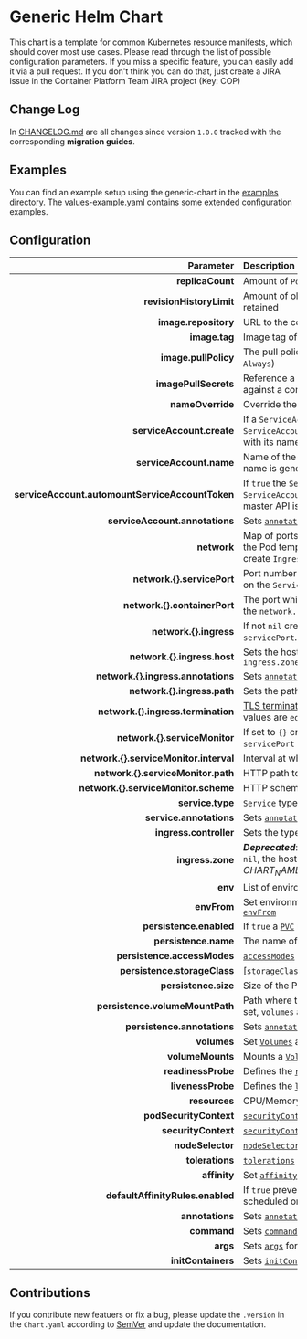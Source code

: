 # Generic Helm Chart

This chart is a template for common Kubernetes resource manifests, which should cover most use cases. Please read through the list of possible configuration parameters. If you miss a specific feature, you can easily add it via a pull request. If you don't think you can do that, just create a JIRA issue in the Container Platform Team JIRA project (Key: COP)

## Change Log
In [CHANGELOG.md](./CHANGELOG.md) are all changes since version `1.0.0` tracked with the corresponding **migration guides**.

## Examples
You can find an example setup using the generic-chart in the [examples directory](./examples/). The [values-example.yaml](./values-example.yaml) contains some extended configuration examples.

## Configuration

| Parameter | Description | Default |
|----------:|:------------|:--------|
| **replicaCount** | Amount of `Pod` replicas | `1` |
| **revisionHistoryLimit** | Amount of old `ReplicaSets` for this `Deployment` should be retained | `1` |
| **image.repository** | URL to the container registry with organisation and repository | `nil` |
| **image.tag** | Image tag of the provided container repository | `nil` |
| **image.pullPolicy** | The pull policy when a image should be pulled (`IfNotPresent`, `Always`) | `IfNotPresent` |
| **imagePullSecrets** | Reference a `Secret` which should be use to authenticate against a container registry | `nil` |
| **nameOverride** | Override the fullname with this name | "" |
| **serviceAccount.create** | If a `ServiceAccount` should be created. If `false` a `ServiceAccount` must be provided and configured correctly with its name under `serviceAccount.name`.  | `true` |
| **serviceAccount.name** | Name of the `ServiceAccount`. If not set and create is true, a name is generated using the name template | `nil` |
| **serviceAccount.automountServiceAccountToken** | If `true` the `Secret` with the `Token` and `Certificates`  of the `ServiceAccount` is mounted. Only required when access to the master API is necessary | `false` |
| **serviceAccount.annotations** | Sets [`annotations`](https://kubernetes.io/docs/concepts/overview/working-with-objects/annotations/) for the `ServiceAccount` | `{}` |
| **network** | Map of ports which should be exposed. Adds `ports` section to the Pod template, adds `ports` section to Service and can create `Ingress` or `Route` and `ServiceMonitor` for the ports. | `network.http.servicePort: 8080` |
| **network.{}.servicePort** | Port number of the `Service` (e.g. 8080, 8443). If `nil` no port on the `Service` is exposed | `nil` |
| **network.{}.containerPort** | The port which is exposed on the `Pod`. If `nil` corresponds to the `network.{}.servicePort` | `nil` |
| **network.{}.ingress** | If not `nil` creates an `Ingress` or `Route` for the `Service` and its `servicePort`. If set to `{}` see `ingress.zone` | `nil` |
| **network.{}.ingress.host** | Sets the hostname for the `Ingress` or `Route`. If `nil` see `ingress.zone` | `nil` |
| **network.{}.ingress.annotations** | Sets [`annotations`](https://kubernetes.io/docs/concepts/overview/working-with-objects/annotations/) for the `Ingress` or `Route` instance | `{}` |
| **network.{}.ingress.path** | Sets the path for the `Ingress` or `Route` instance | `/` |
| **network.{}.ingress.termination** | [TLS termination](https://docs.openshift.com/container-platform/3.11/architecture/networking/routes.html#route-types) for the `Ingress` or `Route` instance. Possible values are `edge`, `passthrough` or `reencrypt` | `edge` |
| **network.{}.serviceMonitor**| If set to `{}` creates a `ServiceMonitor` for the `Service` and its `servicePort` with default values for `interval`,`path` and `scheme` | `nil` |
| **network.{}.serviceMonitor.interval**| Interval at which metrics should be scraped | `30s` |
| **network.{}.serviceMonitor.path**| HTTP path to scrape for metrics. | `/metrics` |
| **network.{}.serviceMonitor.scheme**| HTTP scheme to scrape metrics | `http` |
| **service.type** | `Service` type (`ClusterIP`, `NodePort`, `ExternalName`) | `ClusterIP` |
| **service.annotations** | Sets [`annotations`](https://kubernetes.io/docs/concepts/overview/working-with-objects/annotations/) for the `Service` | `{}` |
| **ingress.controller** | Sets the type of the ingress controller (e.g. Route, Ingress) | `Route` |
| **ingress.zone** | ***Deprecated***: If set to `ch` or `sh` and `network.{}.ingress.host` is `nil`, the hostname is generated (~ $CHART_NAME-$RELEASE_NAME.$ZONE$ENV.os1.balgroupit.com) | `nil` |
| **env** | List of environment variables for the `Deployment` | `[]` |
| **envFrom** | Set environment variables from a `ConfigMap` or `Secret`. See [`envFrom`](https://kubernetes.io/docs/tasks/configure-pod-container/configure-pod-configmap/#configure-all-key-value-pairs-in-a-configmap-as-container-environment-variables) | `nil` |
| **persistence.enabled** | If `true` a [`PVC`](https://kubernetes.io/docs/concepts/storage/persistent-volumes/) is created | `false` |
| **persistence.name** | The name of the PVC | `generic-chart.name` |
| **persistence.accessModes** | [`accessModes`](https://kubernetes.io/docs/concepts/storage/persistent-volumes/#access-modes) of the PVC (ReadWriteOnce, ReadWriteMany) | `ReadWriteOnce` |
| **persistence.storageClass** | [`storageClass`] of the PVC (trident-nfs-snapshot, trident-nfs) | `trident-nfs-snapshot` |
| **persistence.size** | Size of the PVC (e.g. 512Mi, 10Gi, 1Ti) | `nil` |
| **persistence.volumeMountPath** | Path where to volume should be mounted (e.g. `/var/data/`). If set, `volumes` and `volumeMounts` are configured | `nil` |
| **persistence.annotations** | Sets [`annotations`](https://kubernetes.io/docs/concepts/overview/working-with-objects/annotations/) for the `PersistentVolumeClaim` | `{}` |
| **volumes** | Set [`Volumes`](https://kubernetes.io/docs/concepts/storage/volumes/) available to the `Pod` | `[]` |
| **volumeMounts** | Mounts a [`Volume`](https://kubernetes.io/docs/concepts/storage/volumes/) defined in `volumes` in the container. | `[]` |
| **readinessProbe** | Defines the [`readinessProbe`](https://kubernetes.io/docs/tasks/configure-pod-container/configure-liveness-readiness-startup-probes/) | `{}` |
| **livenessProbe** | Defines the [`livenessProbe`](https://kubernetes.io/docs/tasks/configure-pod-container/configure-liveness-readiness-startup-probes/) | `{}` |
| **resources** | CPU/Memory resource [`requests/limits`](https://kubernetes.io/docs/concepts/configuration/manage-compute-resources-container/#resource-requests-and-limits-of-pod-and-container) | `{}` |
|**podSecurityContext** | [`securityContext`](https://kubernetes.io/docs/tasks/configure-pod-container/security-context/) of the `Pod` | `{}`|
|**securityContext** | [`securityContext`](https://kubernetes.io/docs/tasks/configure-pod-container/security-context/) for the container | `{}`|
|**nodeSelector** | [`nodeSelector`](https://kubernetes.io/docs/concepts/configuration/assign-pod-node/#nodeselector) schedules Pods only on matching nodes | `{}` |
|**tolerations** | [`tolerations`](https://kubernetes.io/docs/concepts/configuration/taint-and-toleration/) allows to schedule `Pods` on nodes with [`taints`](https://kubernetes.io/docs/concepts/configuration/taint-and-toleration/)  | `{}` |
|**affinity** | Set [`affinity`](https://kubernetes.io/docs/concepts/configuration/assign-pod-node/#node-affinity-beta-feature) to control how pods are scheduled | `{}` |
|**defaultAffinityRules.enabled** | If `true` prevents that the `Pod` defined in `replicaCount` are not scheduled on the same node | `true` |
|**annotations** | Sets [`annotations`](https://kubernetes.io/docs/concepts/overview/working-with-objects/annotations/) for the `Pod` | `{}` |
|**command** | Sets [`command`](https://kubernetes.io/docs/tasks/inject-data-application/define-command-argument-container/#define-a-command-and-arguments-when-you-create-a-pod) for the `Pod`. | `[]` |
|**args** | Sets [`args`](https://kubernetes.io/docs/tasks/inject-data-application/define-command-argument-container/#define-a-command-and-arguments-when-you-create-a-pod) for the `Pod`. | `[]` |
|**initContainers** | Sets [`initContainers`](https://kubernetes.io/docs/concepts/workloads/pods/init-containers/) for the `Pod`. | `[]` |

## Contributions
If you contribute new featuers or fix a bug, please update the `.version` in the `Chart.yaml` according to [SemVer](https://semver.org/) and update the documentation.
